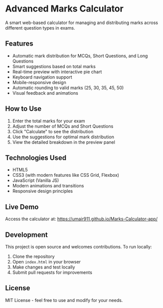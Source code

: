 # Advanced Marks Calculator

A smart web-based calculator for managing and distributing marks across different question types in exams.

## Features

- Automatic mark distribution for MCQs, Short Questions, and Long Questions
- Smart suggestions based on total marks
- Real-time preview with interactive pie chart
- Keyboard navigation support
- Mobile-responsive design
- Automatic rounding to valid marks (25, 30, 35, 45, 50)
- Visual feedback and animations

## How to Use

1. Enter the total marks for your exam
2. Adjust the number of MCQs and Short Questions
3. Click "Calculate" to see the distribution
4. Use the suggestions for optimal mark distribution
5. View the detailed breakdown in the preview panel

## Technologies Used

- HTML5
- CSS3 (with modern features like CSS Grid, Flexbox)
- JavaScript (Vanilla JS)
- Modern animations and transitions
- Responsive design principles

## Live Demo

Access the calculator at: https://umair911.github.io/Marks-Calculator-app/

## Development

This project is open source and welcomes contributions. To run locally:

1. Clone the repository
2. Open `index.html` in your browser
3. Make changes and test locally
4. Submit pull requests for improvements

## License

MIT License - feel free to use and modify for your needs. 
